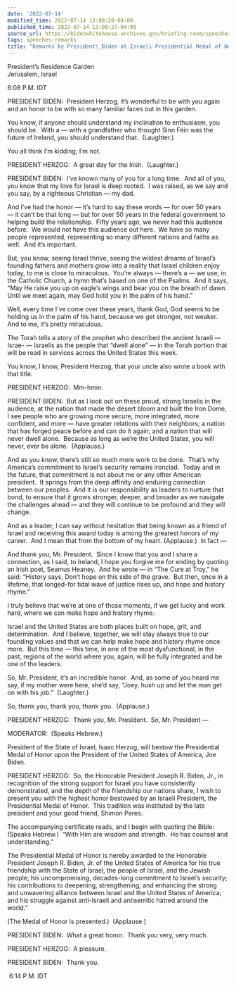 ```yaml
---
date: '2022-07-14'
modified_time: 2022-07-14 13:08:28-04:00
published_time: 2022-07-14 13:08:27-04:00
source_url: https://bidenwhitehouse.archives.gov/briefing-room/speeches-remarks/2022/07/14/remarks-by-president-biden-at-israeli-presidential-medal-of-honor-reception/
tags: speeches-remarks
title: "Remarks by President\_Biden at Israeli Presidential Medal of Honor\_Reception"
---
```

 
President’s Residence Garden  
Jerusalem, Israel

6:08 P.M. IDT 

PRESIDENT BIDEN:  President Herzog, it’s wonderful to be with you again
and an honor to be with so many familiar faces out in this garden.

You know, if anyone should understand my inclination to enthusiasm, you
should be.  With a — with a grandfather who thought Sinn Féin was the
future of Ireland, you should understand that.  (Laughter.)

You all think I’m kidding; I’m not.

PRESIDENT HERZOG:  A great day for the Irish.  (Laughter.)

PRESIDENT BIDEN:  I’ve known many of you for a long time.  And all of
you, you know that my love for Israel is deep rooted.  I was raised, as
we say and you say, by a righteous Christian — my dad. 

And I’ve had the honor — it’s hard to say these words — for over 50
years — it can’t be that long — but for over 50 years in the federal
government to helping build the relationship.  Fifty years ago, we never
had this audience before.  We would not have this audience out here.  We
have so many people represented, representing so many different nations
and faiths as well.  And it’s important.

But, you know, seeing Israel thrive, seeing the wildest dreams of
Israel’s founding fathers and mothers grow into a reality that Israel
children enjoy today, to me is close to miraculous.  You’re always —
there’s a — we use, in the Catholic Church, a hymn that’s based on one
of the Psalms.  And it says, “May He raise you up on eagle’s wings and
bear you on the breath of dawn.  Until we meet again, may God hold you
in the palm of his hand.”

Well, every time I’ve come over these years, thank God, God seems to be
holding us in the palm of his hand, because we get stronger, not
weaker.  And to me, it’s pretty miraculous.

The Torah tells a story of the prophet who described the ancient Israeli
— Israe- — Israelis as the people that “dwell alone” — in the Torah
portion that will be read in services across the United States this
week. 

You know, I know, President Herzog, that your uncle also wrote a book
with that title. 

PRESIDENT HERZOG:  Mm-hmm.

PRESIDENT BIDEN:  But as I look out on these proud, strong Israelis in
the audience, at the nation that made the desert bloom and built the
Iron Dome, I see people who are growing more secure, more integrated,
more confident, and more — have greater relations with their neighbors;
a nation that has forged peace before and can do it again; and a nation
that will never dwell alone.  Because as long as we’re the United
States, you will never, ever be alone.  (Applause.) 

And as you know, there’s still so much more work to be done.  That’s why
America’s commitment to Israel’s security remains ironclad.  Today and
in the future, that commitment is not about me or any other American
president.  It springs from the deep affinity and enduring connection
between our peoples.  And it is our responsibility as leaders to nurture
that bond, to ensure that it grows stronger, deeper, and broader as we
navigate the challenges ahead — and they will continue to be profound
and they will change.

And as a leader, I can say without hesitation that being known as a
friend of Israel and receiving this award today is among the greatest
honors of my career.  And I mean that from the bottom of my heart.
(Applause.)  In fact —  
  
And thank you, Mr. President.  Since I know that you and I share a
connection, as I said, to Ireland, I hope you forgive me for ending by
quoting an Irish poet, Seamus Heaney.  And he wrote — in “The Cure at
Troy,” he said: “History says, Don’t hope on this side of the grave. 
But then, once in a lifetime, that longed-for tidal wave of justice
rises up, and hope and history rhyme.”  
  
I truly believe that we’re at one of those moments, if we get lucky and
work hard, where we can make hope and history rhyme.  
  
Israel and the United States are both places built on hope, grit, and
determination.  And I believe, together, we will stay always true to our
founding values and that we can help make hope and history rhyme once
more.  But this time — this time, in one of the most dysfunctional, in
the past, regions of the world where you, again, will be fully
integrated and be one of the leaders.  
  
So, Mr. President, it’s an incredible honor.  And, as some of you heard
me say, if my mother were here, she’d say, “Joey, hush up and let the
man get on with his job.”  (Laughter.)  
  
So, thank you, thank you, thank you.  (Applause.)  
  
PRESIDENT HERZOG:  Thank you, Mr. President.  So, Mr. President —  
  
MODERATOR:  (Speaks Hebrew.)  
  
President of the State of Israel, Isaac Herzog, will bestow the
Presidential Medal of Honor upon the President of the United States of
America, Joe Biden.  
  
PRESIDENT HERZOG:  So, the Honorable President Joseph R. Biden, Jr., in
recognition of the strong support for Israel you have consistently
demonstrated, and the depth of the friendship our nations share, I wish
to present you with the highest honor bestowed by an Israeli President,
the Presidential Medal of Honor.  This tradition was instituted by the
late president and your good friend, Shimon Peres.  
  
The accompanying certificate reads, and I begin with quoting the Bible: 
(Speaks Hebrew.)  “With Him are wisdom and strength.  He has counsel and
understanding.”

The Presidential Medal of Honor is hereby awarded to the Honorable
President Joseph R. Biden, Jr. of the United States of America for his
true friendship with the State of Israel, the people of Israel, and the
Jewish people; his uncompromising, decades-long commitment to Israel’s
security; his contributions to deepening, strengthening, and enhancing
the strong and unwavering alliance between Israel and the United States
of America; and his struggle against anti-Israeli and antisemitic hatred
around the world.”  
  
(The Medal of Honor is presented.)  (Applause.)  
  
PRESIDENT BIDEN:  What a great honor.  Thank you very, very much.  
  
PRESIDENT HERZOG:  A pleasure.  
  
PRESIDENT BIDEN:  Thank you.

 6:14 P.M. IDT
